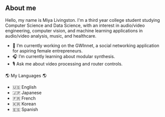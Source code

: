 ## About me

<!-- **m-liv/m-liv** is a ✨ _special_ ✨ repository because its `README.md` (this file) appears on your GitHub profile. -->

Hello, my name is Miya Livingston. I'm a third year college student studying Computer Science and Data Science, with an interest in audio/video engineering, computer vision, and machine learning applications in audio/video analysis, music, and healthcare.

- 📱 I’m currently working on the GWInnet, a social networking application for aspiring female entrepreneurs.
- 🎧 I’m currently learning about modular synthesis.
- 🎙 Ask me about video processing and router controls.

🌎 My Languages 🌎
- 🇺🇸 English
- 🇯🇵 Japanese
- 🇫🇷 French
- 🇰🇷 Korean
- 🇪🇸 Spanish
